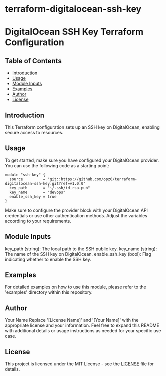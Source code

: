 # terraform-digitalocean-ssh-key
# DigitalOcean SSH Key Terraform Configuration

## Table of Contents

- [Introduction](#introduction)
- [Usage](#usage)
- [Module Inputs](#module-inputs)
- [Examples](#examples)
- [Author](#author)
- [License](#license)

## Introduction

This Terraform configuration sets up an SSH key on DigitalOcean, enabling secure access to resources.

## Usage

To get started, make sure you have configured your DigitalOcean provider. You can use the following code as a starting point:

```hcl
module "ssh-key" {
  source         = "git::https://github.com/opz0/terraform-digitalocean-ssh-key.git?ref=v1.0.0"
  key_path       = "~/.ssh/id_rsa.pub"
  key_name       = "devops"
  enable_ssh_key = true
}
```
Make sure to configure the provider block with your DigitalOcean API credentials or use other authentication methods. Adjust the variables according to your requirements.

## Module Inputs
key_path (string): The local path to the SSH public key.
key_name (string): The name of the SSH key on DigitalOcean.
enable_ssh_key (bool): Flag indicating whether to enable the SSH key.
## Examples
For detailed examples on how to use this module, please refer to the 'examples' directory within this repository.
## Author
Your Name Replace '[License Name]' and '[Your Name]' with the appropriate license and your information. Feel free to expand this README with additional details or usage instructions as needed for your specific use case.

## License
This project is licensed under the MIT License - see the [LICENSE](https://github.com/opz0/terraform-digitalocean-ssh-key/blob/readme/LICENSE) file for details.


